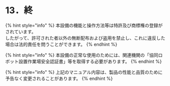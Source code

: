 # 13．終

{% hint style="info" %}
本設備の機能と操作方法等は特許及び商標権の登録がされています。\
したがって、許可された者以外の無断配布および盗用を禁止し、これに違反した場合は法的責任を問うことができます。
{% endhint %}

&#x20;

{% hint style="info" %}
本設備の正常な使用のためには、関連機関の「協同ロボット設置作業場安全認証書」等を取得する必要があります。
{% endhint %}



{% hint style="info" %}
上記のマニュアル内容は、製品の性能と品質のために予告なく変更されることがあります。
{% endhint %}

&#x20;
